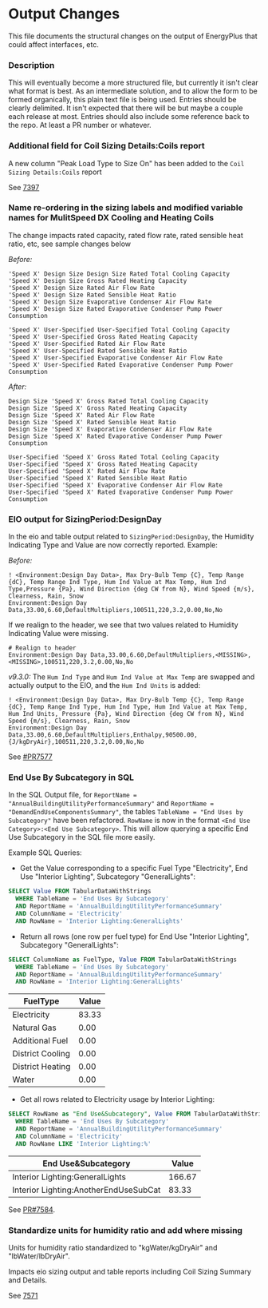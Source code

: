 Output Changes
==============

This file documents the structural changes on the output of EnergyPlus that could affect interfaces, etc.

### Description

This will eventually become a more structured file, but currently it isn't clear what format is best. As an intermediate solution, and to allow the form to be formed organically, this plain text file is being used. Entries should be clearly delimited.  It isn't expected that there will be but maybe a couple each release at most. Entries should also include some reference back to the repo.  At least a PR number or whatever.

### Additional field for Coil Sizing Details:Coils report

A new column "Peak Load Type to Size On" has been added to the `Coil Sizing Details:Coils` report

See [7397](https://github.com/NREL/EnergyPlus/pull/7397)

### Name re-ordering in the sizing labels and modified variable names for MulitSpeed DX Cooling and Heating Coils

The change impacts rated capacity, rated flow rate, rated sensible heat ratio, etc, see sample changes below


*Before:*
```
'Speed X' Design Size Design Size Rated Total Cooling Capacity
'Speed X' Design Size Gross Rated Heating Capacity
'Speed X' Design Size Rated Air Flow Rate
'Speed X' Design Size Rated Sensible Heat Ratio
'Speed X' Design Size Evaporative Condenser Air Flow Rate
'Speed X' Design Size Rated Evaporative Condenser Pump Power Consumption

'Speed X' User-Specified User-Specified Total Cooling Capacity
'Speed X' User-Specified Gross Rated Heating Capacity
'Speed X' User-Specified Rated Air Flow Rate
'Speed X' User-Specified Rated Sensible Heat Ratio
'Speed X' User-Specified Evaporative Condenser Air Flow Rate
'Speed X' User-Specified Rated Evaporative Condenser Pump Power Consumption
```

*After:*
```
Design Size 'Speed X' Gross Rated Total Cooling Capacity
Design Size 'Speed X' Gross Rated Heating Capacity
Design Size 'Speed X' Rated Air Flow Rate
Design Size 'Speed X' Rated Sensible Heat Ratio
Design Size 'Speed X' Evaporative Condenser Air Flow Rate
Design Size 'Speed X' Rated Evaporative Condenser Pump Power Consumption

User-Specified 'Speed X' Gross Rated Total Cooling Capacity
User-Specified 'Speed X' Gross Rated Heating Capacity
User-Specified 'Speed X' Rated Air Flow Rate
User-Specified 'Speed X' Rated Sensible Heat Ratio
User-Specified 'Speed X' Evaporative Condenser Air Flow Rate
User-Specified 'Speed X' Rated Evaporative Condenser Pump Power Consumption
```

### EIO output for SizingPeriod:DesignDay

In the eio and table output related to `SizingPeriod:DesignDay`, the Humidity Indicating Type and Value are now correctly reported. Example:

*Before:*
```
! <Environment:Design Day Data>, Max Dry-Bulb Temp {C}, Temp Range {dC}, Temp Range Ind Type, Hum Ind Value at Max Temp, Hum Ind Type,Pressure {Pa}, Wind Direction {deg CW from N}, Wind Speed {m/s}, Clearness, Rain, Snow
Environment:Design Day Data,33.00,6.60,DefaultMultipliers,100511,220,3.2,0.00,No,No
```

If we realign to the header, we see that two values related to Humidity Indicating Value were missing.

```
# Realign to header
Environment:Design Day Data,33.00,6.60,DefaultMultipliers,<MISSING>,<MISSING>,100511,220,3.2,0.00,No,No
```

*v9.3.0:* The `Hum Ind Type` and `Hum Ind Value at Max Temp` are swapped and actually output to the EIO, and the `Hum Ind Units` is added:

```
! <Environment:Design Day Data>, Max Dry-Bulb Temp {C}, Temp Range {dC}, Temp Range Ind Type, Hum Ind Type, Hum Ind Value at Max Temp, Hum Ind Units, Pressure {Pa}, Wind Direction {deg CW from N}, Wind Speed {m/s}, Clearness, Rain, Snow
Environment:Design Day Data,33.00,6.60,DefaultMultipliers,Enthalpy,90500.00,{J/kgDryAir},100511,220,3.2,0.00,No,No
```

See [#PR7577](https://github.com/NREL/EnergyPlus/pull/7577)

### End Use By Subcategory in SQL

In the SQL Output file, for `ReportName = "AnnualBuildingUtilityPerformanceSummary"` and `ReportName = "DemandEndUseComponentsSummary"`,
the tables `TableName = "End Uses by Subcategory"` have been refactored. `RowName` is now in the format `<End Use Category>:<End Use Subcategory>`.
This will allow querying a specific End Use Subcategory in the SQL file more easily.

Example SQL Queries:

* Get the Value corresponding to a specific Fuel Type "Electricity", End Use "Interior Lighting", Subcategory "GeneralLights":

```sql
SELECT Value FROM TabularDataWithStrings
  WHERE TableName = 'End Uses By Subcategory'
  AND ReportName = 'AnnualBuildingUtilityPerformanceSummary'
  AND ColumnName = 'Electricity'
  AND RowName = 'Interior Lighting:GeneralLights'
```

* Return all rows (one row per fuel type) for End Use "Interior Lighting", Subcategory "GeneralLights":

```sql
SELECT ColumnName as FuelType, Value FROM TabularDataWithStrings
  WHERE TableName = 'End Uses By Subcategory'
  AND ReportName = 'AnnualBuildingUtilityPerformanceSummary'
  AND RowName = 'Interior Lighting:GeneralLights'
```

| FuelType         | Value |
|------------------|-------|
| Electricity      | 83.33 |
| Natural Gas      | 0.00  |
| Additional Fuel  | 0.00  |
| District Cooling | 0.00  |
| District Heating | 0.00  |
| Water            | 0.00  |

* Get all rows related to Electricity usage by Interior Lighting:

```sql
SELECT RowName as "End Use&Subcategory", Value FROM TabularDataWithStrings
  WHERE TableName = 'End Uses By Subcategory'
  AND ReportName = 'AnnualBuildingUtilityPerformanceSummary'
  AND ColumnName = 'Electricity'
  AND RowName LIKE 'Interior Lighting:%'
```

| End Use&Subcategory                   | Value  |
|---------------------------------------|--------|
| Interior Lighting:GeneralLights       | 166.67 |
| Interior Lighting:AnotherEndUseSubCat | 83.33  |

See [PR#7584](https://github.com/NREL/EnergyPlus/pull/7584).

### Standardize units for humidity ratio and add where missing

Units for humidity ratio standardized to "kgWater/kgDryAir" and "lbWater/lbDryAir".

Impacts eio sizing output and table reports including Coil Sizing Summary and Details.

See [7571](https://github.com/NREL/EnergyPlus/pull/7571)

